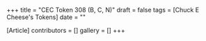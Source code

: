 +++
title = "CEC Token 308 (B, C, N)"
draft = false
tags = [Chuck E Cheese's Tokens]
date = ""

[Article]
contributors = []
gallery = []
+++